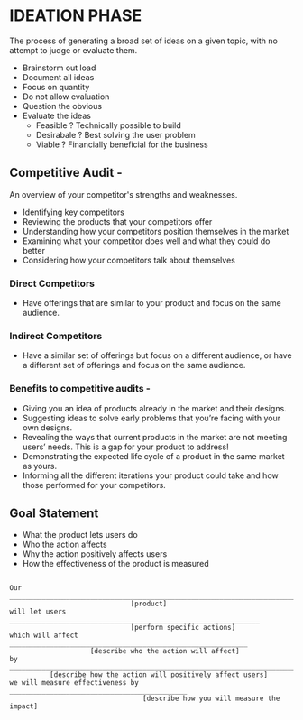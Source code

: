 # IDEATION PHASE

The process of generating a broad set of ideas on a given topic, with no attempt to judge or evaluate them.

- Brainstorm out load
- Document all ideas
- Focus on quantity
- Do not allow evaluation
- Question the obvious
- Evaluate the ideas
    - Feasible ? Technically possible to build
    - Desirabale ? Best solving the user problem
    - Viable ? Financially beneficial for the business

## Competitive Audit -

An overview of your competitor's strengths and weaknesses.
- Identifying key competitors
- Reviewing the products that your competitors offer
- Understanding how your competitors position themselves in the market
- Examining what your competitor does well and what they could do better
- Considering how your competitors talk about themselves

### Direct Competitors
- Have offerings that are similar to your product and focus on the same audience.

### Indirect Competitors
- Have a similar set of offerings but focus on a different audience, or have a different set of offerings and focus on the same audience.

### Benefits to competitive audits -
- Giving you an idea of products already in the market and their designs. 
- Suggesting ideas to solve early problems that you’re facing with your own designs. 
- Revealing the ways that current products in the market are not meeting users’ needs. This is a gap for your product to address!
- Demonstrating the expected life cycle of a product in the same market as yours.
- Informing all the different iterations your product could take and how those performed for your competitors.

## Goal Statement

- What the product lets users do
- Who the action affects
- Why the action positively affects users
- How the effectiveness of the product is measured

```

Our _________________________________________________________________________
                              [product]
will let users ______________________________________________________________
                              [perform specific actions]
which will affect ___________________________________________________________
                    [describe who the action will affect]
by __________________________________________________________________________
          [describe how the action will positively affect users]
we will measure effectiveness by ____________________________________________
                                 [describe how you will measure the impact]
```